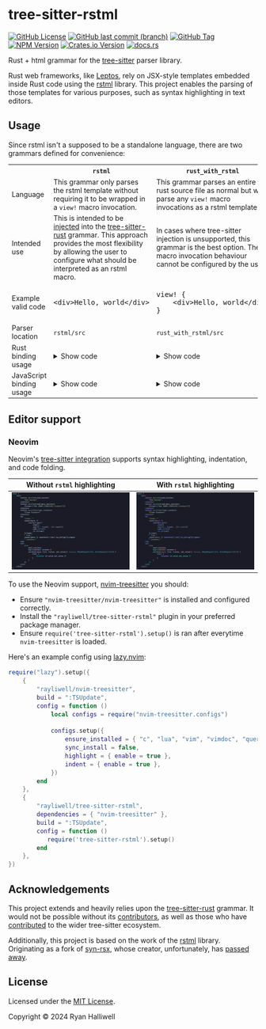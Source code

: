 # tree-sitter-rstml

[![GitHub License](https://img.shields.io/github/license/rayliwell/tree-sitter-rstml?color=purple)](https://github.com/rayliwell/tree-sitter-rstml/blob/main/LICENSE)
[![GitHub last commit (branch)](https://img.shields.io/github/last-commit/rayliwell/tree-sitter-rstml/main)](https://github.com/rayliwell/tree-sitter-rstml/commits/main/)
[![GitHub Tag](https://img.shields.io/github/v/tag/rayliwell/tree-sitter-rstml?label=version)](https://github.com/rayliwell/tree-sitter-rstml/tags)
[![NPM Version](https://img.shields.io/npm/v/tree-sitter-rstml?style=flat&logo=npm&color=blue)](https://www.npmjs.com/package/tree-sitter-rstml)
[![Crates.io Version](https://img.shields.io/crates/v/tree-sitter-rstml?logo=rust&color=blue)](https://crates.io/crates/tree-sitter-rstml)
[![docs.rs](https://img.shields.io/docsrs/tree-sitter-rust)](https://docs.rs/tree-sitter-rstml/latest/tree_sitter_rstml/)

Rust + html grammar for the [tree-sitter](https://github.com/tree-sitter/tree-sitter) parser library.

Rust web frameworks, like [Leptos](https://github.com/leptos-rs/leptos), rely on JSX-style templates embedded inside Rust code using the [rstml](https://github.com/rs-tml/rstml) library. This project enables the parsing of those templates for various purposes, such as syntax highlighting in text editors.

## Usage

Since rstml isn't a supposed to be a standalone language, there are two grammars defined for convenience:

<table>
    <tr>
       <th></th>
       <th><code>rstml</code></th>
       <th><code>rust_with_rstml</code></th>
    </tr>
    <tr>
        <td>Language</td>
        <td>This grammar only parses the rstml template without requiring it to be wrapped in a <code>view!</code> macro invocation.</td>
        <td>This grammar parses an entire rust source file as normal but will parse any <code>view!</code> macro invocations as a rstml template.</td>
    </tr>
    <tr>
        <td>Intended use</td>
        <td>This is intended to be <a href="https://tree-sitter.github.io/tree-sitter/syntax-highlighting#language-injection">injected</a> into the <a href="https://github.com/tree-sitter/tree-sitter-rust">tree-sitter-rust</a> grammar. This approach provides the most flexibility by allowing the user to configure what should be interpreted as an rstml macro.</td>
        <td>In cases where tree-sitter injection is unsupported, this grammar is the best option. The macro invocation behaviour cannot be configured by the user.</td>
    </tr>
    <tr>
        <td>Example valid code</td>
        <td>
            <pre lang="html">
&lt;div&gt;Hello, world&lt;/div&gt;</pre>
        </td>
        <td>
            <pre lang="rust">
view! {
    &lt;div&gt;Hello, world&lt;/div&gt;
}</pre>
        </td>
    </tr>
    <tr>
        <td>Parser location</td>
        <td><code>rstml/src</code></td>
        <td><code>rust_with_rstml/src</code></td>
    </tr>
    <tr>
        <td>Rust binding usage</td>
        <td>
<details><summary>Show code</summary>
<pre lang="rust">
let code = &quot;&lt;div&gt;Hello, world&lt;/div&gt;&quot;;
let mut parser = tree_sitter::Parser::new();
parser.set_language(tree_sitter_rstml::language_rstml()).expect(&quot;Error loading rstml grammar&quot;);
let tree = parser.parse(code, None).unwrap();
</pre>
</details>
        </td>
        <td>
<details><summary>Show code</summary>
<pre lang="rust">
let code = r#&quot;
    view! {
        &lt;div&gt;hello, world&lt;/div&gt;
    }
&quot;#;
let mut parser = tree_sitter::Parser::new();
parser.set_language(tree_sitter_rstml::language_rust_with_rstml()).expect(&quot;Error loading rust_with_rstml grammar&quot;);
let tree = parser.parse(code, None).unwrap();
</pre>
</details>
       </td>
    </tr>
    <tr>
        <td>JavaScript binding usage</td>
        <td>
<details><summary>Show code</summary>
<pre lang="js">
const Parser = require('tree-sitter')
const code = '&lt;div&gt;Hello, world&lt;/div&gt;'
const parser = new Parser()
parser.setLanguage(require('tree-sitter-rstml').rstml)
const tree = parser.parse(code)
</pre>
</details>
        </td>
        <td>
<details><summary>Show code</summary>
<pre lang="js">
const Parser = require('tree-sitter')
const code = `
    view! {
        &lt;div&gt;Hello, world&lt;/div&gt;
    }
`
const parser = new Parser()
parser.setLanguage(require('tree-sitter-rstml').rust_with_rstml)
const tree = parser.parse(code)
</pre>
</details>
       </td>
    </tr>
</table>

## Editor support

### Neovim

Neovim's [tree-sitter integration](https://neovim.io/doc/user/treesitter.html) supports syntax highlighting, indentation, and code folding.

| Without `rstml` highlighting                      | With `rstml` highlighting                       |
|---------------------------------------------------|-------------------------------------------------|
| ![before](/assets/neovim_before_highlighting.png) | ![after](/assets/neovim_after_highlighting.png) |

To use the Neovim support, [nvim-treesitter](https://github.com/nvim-treesitter/nvim-treesitter) you should:

- Ensure `"nvim-treesitter/nvim-treesitter"` is installed and configured correctly.
- Install the `"rayliwell/tree-sitter-rstml"` plugin in your preferred package manager.
- Ensure `require('tree-sitter-rstml').setup()` is ran after everytime `nvim-treesitter` is loaded.

Here's an example config using [lazy.nvim](https://github.com/folke/lazy.nvim):

```lua
require("lazy").setup({
    {
        "rayliwell/nvim-treesitter",
        build = ":TSUpdate",
        config = function ()
            local configs = require("nvim-treesitter.configs")

            configs.setup({
                ensure_installed = { "c", "lua", "vim", "vimdoc", "query", "rust" },
                sync_install = false,
                highlight = { enable = true },
                indent = { enable = true },
            })
        end
    },
    {
        "rayliwell/tree-sitter-rstml",
        dependencies = { "nvim-treesitter" },
        build = ":TSUpdate",
        config = function ()
    	   require('tree-sitter-rstml').setup()
        end
    },
})
```

## Acknowledgements

This project extends and heavily relies upon the [tree-sitter-rust](https://github.com/tree-sitter/tree-sitter-rust) grammar. It would not be possible without its [contributors](https://github.com/tree-sitter/tree-sitter-rust/graphs/contributors), as well as those who have [contributed](https://github.com/tree-sitter/tree-sitter/graphs/contributors) to the wider tree-sitter ecosystem.

Additionally, this project is based on the work of the [rstml](https://github.com/rs-tml/rstml) library. Originating as a fork of [syn-rsx](https://github.com/stoically/syn-rsx), whose creator, unfortunately, has [passed away](https://github.com/stoically/temporary-containers/issues/618).

## License

Licensed under the [MIT License](https://mit-license.org/).

Copyright © 2024 Ryan Halliwell
